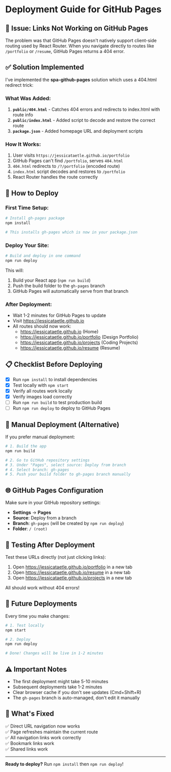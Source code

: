 # Deployment Guide for GitHub Pages

## 🐛 Issue: Links Not Working on GitHub Pages

The problem was that GitHub Pages doesn't natively support client-side routing used by React Router. When you navigate directly to routes like `/portfolio` or `/resume`, GitHub Pages returns a 404 error.

## ✅ Solution Implemented

I've implemented the **spa-github-pages** solution which uses a 404.html redirect trick:

### What Was Added:

1. **`public/404.html`** - Catches 404 errors and redirects to index.html with route info
2. **`public/index.html`** - Added script to decode and restore the correct route
3. **`package.json`** - Added homepage URL and deployment scripts

### How It Works:

1. User visits `https://jessicataetle.github.io/portfolio`
2. GitHub Pages can't find `/portfolio`, serves `404.html`
3. `404.html` redirects to `/?/portfolio` (encoded route)
4. `index.html` script decodes and restores to `/portfolio`
5. React Router handles the route correctly

## 🚀 How to Deploy

### First Time Setup:

```bash
# Install gh-pages package
npm install

# This installs gh-pages which is now in your package.json
```

### Deploy Your Site:

```bash
# Build and deploy in one command
npm run deploy
```

This will:
1. Build your React app (`npm run build`)
2. Push the build folder to the `gh-pages` branch
3. GitHub Pages will automatically serve from that branch

### After Deployment:

- Wait 1-2 minutes for GitHub Pages to update
- Visit https://jessicataetle.github.io
- All routes should now work:
  - https://jessicataetle.github.io (Home)
  - https://jessicataetle.github.io/portfolio (Design Portfolio)
  - https://jessicataetle.github.io/projects (Coding Projects)
  - https://jessicataetle.github.io/resume (Resume)

## 📋 Checklist Before Deploying

- [x] Run `npm install` to install dependencies
- [x] Test locally with `npm start`
- [x] Verify all routes work locally
- [x] Verify images load correctly
- [ ] Run `npm run build` to test production build
- [ ] Run `npm run deploy` to deploy to GitHub Pages

## 🔧 Manual Deployment (Alternative)

If you prefer manual deployment:

```bash
# 1. Build the app
npm run build

# 2. Go to GitHub repository settings
# 3. Under "Pages", select source: Deploy from branch
# 4. Select branch: gh-pages
# 5. Push your build folder to gh-pages branch manually
```

## 🌐 GitHub Pages Configuration

Make sure in your GitHub repository settings:
- **Settings** → **Pages**
- **Source**: Deploy from a branch
- **Branch**: `gh-pages` (will be created by `npm run deploy`)
- **Folder**: `/ (root)`

## 🧪 Testing After Deployment

Test these URLs directly (not just clicking links):
1. Open https://jessicataetle.github.io/portfolio in a new tab
2. Open https://jessicataetle.github.io/resume in a new tab
3. Open https://jessicataetle.github.io/projects in a new tab

All should work without 404 errors!

## 🔄 Future Deployments

Every time you make changes:

```bash
# 1. Test locally
npm start

# 2. Deploy
npm run deploy

# Done! Changes will be live in 1-2 minutes
```

## ⚠️ Important Notes

- The first deployment might take 5-10 minutes
- Subsequent deployments take 1-2 minutes
- Clear browser cache if you don't see updates (Cmd+Shift+R)
- The `gh-pages` branch is auto-managed, don't edit it manually

## 🎉 What's Fixed

✅ Direct URL navigation now works  
✅ Page refreshes maintain the current route  
✅ All navigation links work correctly  
✅ Bookmark links work  
✅ Shared links work  

---

**Ready to deploy?** Run `npm install` then `npm run deploy`!

